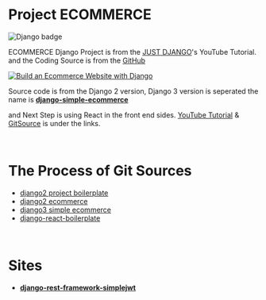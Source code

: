# Project ECOMMERCE

![Django badge](https://img.shields.io/badge/Django-3.1-blue.svg)

ECOMMERCE Django Project is from the [JUST DJANGO](https://www.youtube.com/playlist?list=PLLRM7ROnmA9F2vBXypzzplFjcHUaKWWP5)'s YouTube Tutorial. and the Coding Source is from the [GitHub](https://github.com/justdjango/django-ecommerce)

[![Build an Ecommerce Website with Django](https://i.ytimg.com/vi/z4USlooVXG0/hqdefault.jpg?sqp=-oaymwEXCNACELwBSFryq4qpAwkIARUAAIhCGAE=&rs=AOn4CLA8QhBJLQ2nI0omuhdYdfUR9QjPTg)](https://www.youtube.com/playlist?list=PLLRM7ROnmA9F2vBXypzzplFjcHUaKWWP5)

Source code is from the Django 2 version, Django 3 version is seperated the name is **[django-simple-ecommerce](https://github.com/justdjango/django-simple-ecommerce)**

and Next Step is using React in the front end sides. [YouTube Tutorial](https://www.youtube.com/playlist?list=PLLRM7ROnmA9Hp8j_1NRCK6pNVFfSf4G7a) & [GitSource](https://github.com/justdjango/django-react-ecommerce) is under the links.

<br/>

# The Process of Git Sources

- [django2 project boilerplate](https://github.com/justdjango/django_project_boilerplate)
- [django2 ecommerce](https://github.com/justdjango/django-ecommerce)
- [django3 simple ecommerce](https://github.com/justdjango/django-react-ecommerce)
- [django-react-boilerplate](https://github.com/justdjango/django-react-boilerplate)

<br/>

# Sites

- **[django-rest-framework-simplejwt](https://github.com/SimpleJWT/django-rest-framework-simplejwt)**
